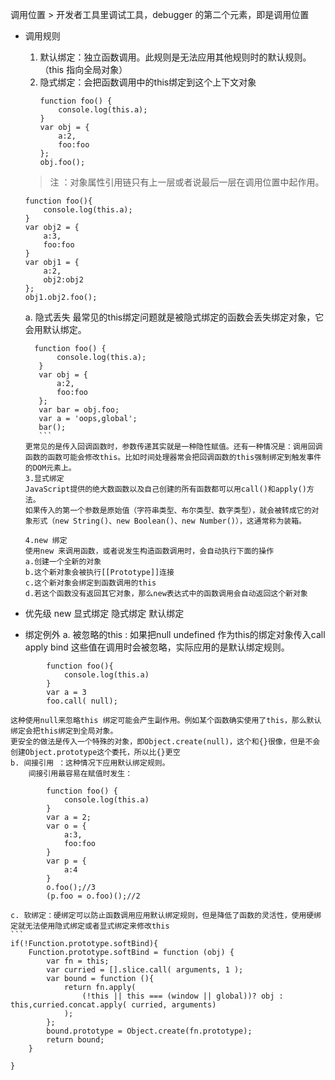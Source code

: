 调用位置
    > 开发者工具里调试工具，debugger 的第二个元素，即是调用位置
* 调用规则
    1. 默认绑定：独立函数调用。此规则是无法应用其他规则时的默认规则。（this 指向全局对象）
    2. 隐式绑定：会把函数调用中的this绑定到这个上下文对象
        ```
        function foo() {
            console.log(this.a);
        }
        var obj = {
            a:2,
            foo:foo
        };
        obj.foo();

        ```
    > 注 ：对象属性引用链只有上一层或者说最后一层在调用位置中起作用。
    ```
    function foo(){
        console.log(this.a);
    }
    var obj2 = {
        a:3,
        foo:foo
    }
    var obj1 = {
        a:2,
        obj2:obj2
    };
    obj1.obj2.foo();

    ```
    a. 隐式丢失
     最常见的this绑定问题就是被隐式绑定的函数会丢失绑定对象，它会用默认绑定。
     ```
       function foo() {
            console.log(this.a);
        }
        var obj = {
            a:2,
            foo:foo
        };
        var bar = obj.foo;
        var a = 'oops,global';
        bar();
        ```
    更常见的是传入回调函数时，参数传递其实就是一种隐性赋值。还有一种情况是：调用回调函数的函数可能会修改this。比如时间处理器常会把回调函数的this强制绑定到触发事件的DOM元素上。
    3.显式绑定
    JavaScript提供的绝大数函数以及自己创建的所有函数都可以用call()和apply()方法。
    如果传入的第一个参数是原始值（字符串类型、布尔类型、数字类型），就会被转成它的对象形式（new String()、new Boolean()、new Number()），这通常称为装箱。

    4.new 绑定
    使用new 来调用函数，或者说发生构造函数调用时，会自动执行下面的操作
    a.创建一个全新的对象
    b.这个新对象会被执行[[Prototype]]连接
    c.这个新对象会绑定到函数调用的this
    d.若这个函数没有返回其它对象，那么new表达式中的函数调用会自动返回这个新对象

*  优先级
     new 显式绑定  隐式绑定 默认绑定 

* 绑定例外
   a. 被忽略的this : 如果把null undefined 作为this的绑定对象传入call apply bind 这些值在调用时会被忽略，实际应用的是默认绑定规则。
```
        function foo(){
            console.log(this.a)
        }
        var a = 3
        foo.call( null);
```
    这种使用null来忽略this 绑定可能会产生副作用。例如某个函数确实使用了this，那么默认绑定会把this绑定到全局对象。
    更安全的做法是传入一个特殊的对象，即Object.create(null)，这个和{}很像，但是不会创建Object.prototype这个委托，所以比{}更空
    b. 间接引用 ：这种情况下应用默认绑定规则。
        间接引用最容易在赋值时发生：
```
        function foo() {
            console.log(this.a)
        }
        var a = 2;
        var o = {
            a:3,
            foo:foo
        }
        var p = {
            a:4
        }
        o.foo();//3
        (p.foo = o.foo)();//2

```
    c. 软绑定：硬绑定可以防止函数调用应用默认绑定规则，但是降低了函数的灵活性，使用硬绑定就无法使用隐式绑定或者显式绑定来修改this
    ```
    if(!Function.prototype.softBind){
        Function.prototype.softBind = function (obj) {
            var fn = this;
            var curried = [].slice.call( arguments, 1 );
            var bound = function (){
                return fn.apply(
                    (!this || this === (window || global))? obj : this,curried.concat.apply( curried, arguments)
                );
            };
            bound.prototype = Object.create(fn.prototype);
            return bound;
        }

    }


    
